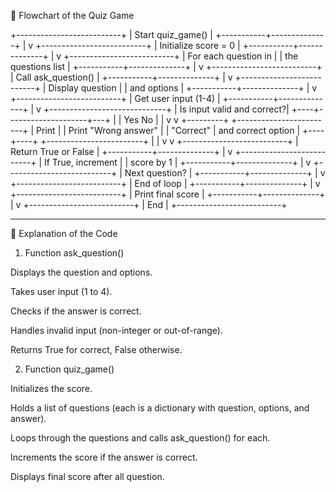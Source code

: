 🔄 Flowchart of the Quiz Game

+--------------------------+
|  Start quiz_game()      |
+-----------+--------------+
            |
            v
+--------------------------+
|  Initialize score = 0   |
+-----------+--------------+
            |
            v
+--------------------------+
|  For each question in   |
|  the questions list     |
+-----------+--------------+
            |
            v
+--------------------------+
|  Call ask_question()    |
+-----------+--------------+
            |
            v
+--------------------------+
|  Display question        |
|  and options             |
+-----------+--------------+
            |
            v
+--------------------------+
|  Get user input (1-4)   |
+-----------+--------------+
            |
            v
+-----------------------------+
|  Is input valid and correct?|
+----+--------------------+---+
     |                    |
    Yes                  No
     |                    |
     v                    v
+---------+        +------------------------+
| Print   |        | Print "Wrong answer"   |
| "Correct"        | and correct option     |
+----+----+        +------------------------+
     |                    |
     v                    v
+--------------------------+
|  Return True or False   |
+-----------+--------------+
            |
            v
+--------------------------+
|  If True, increment     |
|  score by 1             |
+-----------+--------------+
            |
            v
+--------------------------+
|  Next question?         |
+-----------+--------------+
            |
            v
+--------------------------+
|  End of loop            |
+-----------+--------------+
            |
            v
+--------------------------+
|  Print final score      |
+-----------+--------------+
            |
            v
+--------------------------+
|         End             |
+--------------------------+


---

🧠 Explanation of the Code

1. Function ask_question()

Displays the question and options.

Takes user input (1 to 4).

Checks if the answer is correct.

Handles invalid input (non-integer or out-of-range).

Returns True for correct, False otherwise.



2. Function quiz_game()

Initializes the score.

Holds a list of questions (each is a dictionary with question, options, and answer).

Loops through the questions and calls ask_question() for each.

Increments the score if the answer is correct.

Displays final score after all question.
